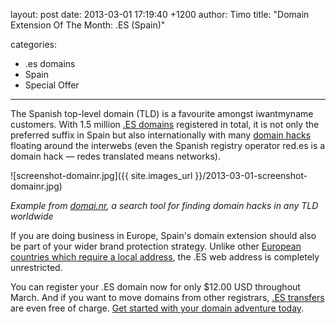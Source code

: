 layout: post
date: 2013-03-01 17:19:40 +1200
author: Timo
title: "Domain Extension Of The Month: .ES (Spain)"

categories:
  - .es domains
  - Spain
  - Special Offer

----

The Spanish top-level domain (TLD) is a favourite amongst iwantmyname customers. With 1.5 million [.ES domains](https://iwantmyname.com/domains/es-spanish-domain-name-registration-for-spain) registered in total, it is not only the preferred suffix in Spain but also internationally with many [domain hacks](https://iwantmyname.com/blog/2009/05/how-to-find-a-domain-hack.html) floating around the interwebs (even the Spanish registry operator red.es is a domain hack &mdash; redes translated means networks).

![screenshot-domainr.jpg]({{ site.images_url }}/2013-03-01-screenshot-domainr.jpg)

*Example from [domai.nr](http://domai.nr), a search tool for finding domain hacks in any TLD worldwide*

If you are doing business in Europe, Spain's domain extension should also be part of your wider brand protection strategy. Unlike other [European countries which require a local address](https://iwantmyname.com/blog/2013/02/need-to-register-domains-requiring-a-postal-address-in-europe-weve-got-you-covered.html), the .ES web address is completely unrestricted.

You can register your .ES domain now for only $12.00 USD throughout March. And if you want to move domains from other registrars, [.ES transfers](https://iwantmyname.com/domains/es-domain-registrar-transfer-spain) are even free of charge. [Get started with your domain adventure today](https://iwantmyname.com).
